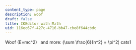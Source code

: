 ```yaml
---
content_type: page
description: woof
draft: false
title: CKEditor with Math
uid: 116ec67f-427c-4716-bb47-cbe8f644cbdc
---
```

Woof \(E=mc^2\)   and more: \(\\sum \\frac{6}{n^2} = \\pi^2\) cats1